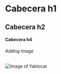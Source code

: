 # Cabecera h1
## Cabecera h2
#### Cabecera h4

###### Adding Image
![Image of Yaktocat](https://octodex.github.com/images/yaktocat.png)
